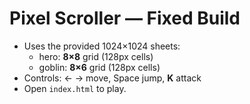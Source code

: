 # Pixel Scroller — Fixed Build

- Uses the provided 1024×1024 sheets:
  - hero: **8×8** grid (128px cells)
  - goblin: **8×6** grid (128px cells)
- Controls: ← → move, Space jump, **K** attack
- Open `index.html` to play.
